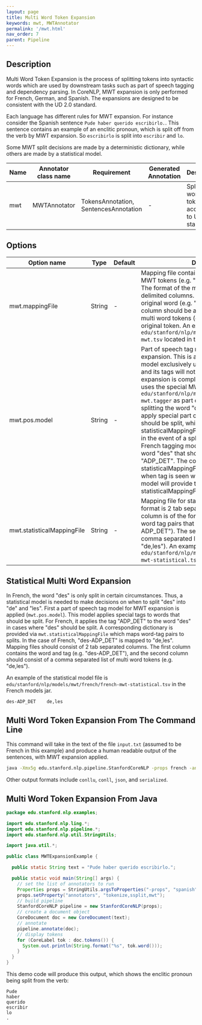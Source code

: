 ```yaml
---
layout: page
title: Multi Word Token Expansion
keywords: mwt, MWTAnnotator 
permalink: '/mwt.html'
nav_order: 7
parent: Pipeline
---
```


## Description

Multi Word Token Expansion is the process of splitting tokens into syntactic words which are used by downstream tasks such as part of speech tagging
and dependency parsing. In CoreNLP, MWT expansion is only performed for French, German, and Spanish. The expansions are designed to be consistent
with the UD 2.0 standard.

Each language has different rules for MWT expansion. For instance consider the Spanish sentence `Pude haber querido escribirlo.`. This sentence
contains an example of an enclitic pronoun, which is split off from the verb by MWT expansion. So `escribirlo` is split into `escribir` and `lo`.

Some MWT split decisions are made by a deterministic dictionary, while others are made by a statistical model.

| Name | Annotator class name | Requirement | Generated Annotation | Description |
| --- | --- | --- | --- | --- |
| mwt | MWTAnnotator | TokensAnnotation, SentencesAnnotation | - | Splits multi word tokens according to UD 2.0 standard. |

## Options

| Option name | Type | Default | Description |
| --- | --- | --- | --- |
| mwt.mappingFile | String | - | Mapping file containing dictionary for splitting MWT tokens (e.g. "escribirlo -> escribir + lo"). The format of the mapping file must be 2 tab delimited columns. The first column is the original word (e.g. "escribirlo"), and the second column should be a comma separated list of multi word tokens (e.g. "escribir,lo") for the original token. An example of such a file is `edu/stanford/nlp/models/mwt/spanish/spanish-mwt.tsv` located in the Spanish models jar. |
| mwt.pos.model | String | - | Part of speech tag model to use for MWT expansion. This is a special part of speech tag model exclusively used for MWT expansion, and its tags will not be used after MWT expansion is completed. For example, French uses the special MWT pos model `edu/stanford/nlp/models/mwt/french/french-mwt.tagger` as part of the decision process for splitting the word "des". The model should apply special part of speech tags to words that should be split, while the corresponding statisticalMappingFile will designate what to do in the event of a split decision. For instance, the French tagging model tags instances of the word "des" that should be split with the tag "ADP_DET". The corresponding French statisticalMappingFile designates what to do when tag is seen with the word "des". This model will provide tags that the statisticalMappingFile will use. |
| mwt.statisticalMappingFile | String | - | Mapping file for statistical MWT decisions. The format is 2 tab separated columns. The first column is of the form `word-tag` representing word tag pairs that should be split (e.g. "des-ADP_DET"). The second column should be a comma separated list of MWT tokens (e.g. "de,les"). An example of this file for French is `edu/stanford/nlp/models/mwt/french/french-mwt-statistical.tsv`. |

## Statistical Multi Word Expansion

In French, the word "des" is only split in certain circumstances. Thus, a statistical model is needed to make decisions on when to split "des" into "de" and "les".
First a part of speech tag model for MWT expansion is applied (`mwt.pos.model`). This model applies special tags to words that should be split. For French, it applies
the tag "ADP_DET" to the word "des" in cases where "des" should be split. A corresponding dictionary is provided via `mwt.statisticalMappingFile` which maps word-tag
pairs to splits. In the case of French, "des-ADP_DET" is mapped to "de,les". Mapping files should consist of 2 tab separated columns. The first column contains
the word and tag (e.g. "des-ADP_DET"), and the second column should consist of a comma separated list of multi word tokens (e.g. "de,les").

An example of the statistical model file is `edu/stanford/nlp/models/mwt/french/french-mwt-statistical.tsv` in the French models jar.

```
des-ADP_DET    de,les
```

## Multi Word Token Expansion From The Command Line

This command will take in the text of the file `input.txt` (assumed to be French in this example) and produce a human readable output of the sentences, 
with MWT expansion applied.

```bash
java -Xmx5g edu.stanford.nlp.pipeline.StanfordCoreNLP -props french -annotators tokenize,ssplit,mwt -file input.txt
```

Other output formats include `conllu`, `conll`, `json`, and `serialized`.

## Multi Word Token Expansion From Java

```java
package edu.stanford.nlp.examples;

import edu.stanford.nlp.ling.*;
import edu.stanford.nlp.pipeline.*;
import edu.stanford.nlp.util.StringUtils;

import java.util.*;

public class MWTExpansionExample {

  public static String text = "Pude haber querido escribirlo.";

  public static void main(String[] args) {
    // set the list of annotators to run
    Properties props = StringUtils.argsToProperties("-props", "spanish");
    props.setProperty("annotators", "tokenize,ssplit,mwt");
    // build pipeline
    StanfordCoreNLP pipeline = new StanfordCoreNLP(props);
    // create a document object
    CoreDocument doc = new CoreDocument(text);
    // annotate
    pipeline.annotate(doc);
    // display tokens
    for (CoreLabel tok : doc.tokens()) {
      System.out.println(String.format("%s", tok.word()));
    }
  }
}
```

This demo code will produce this output, which shows the enclitic pronoun being split from the verb:

```
Pude
haber
querido
escribir
lo
.
```
